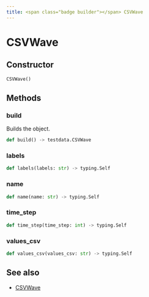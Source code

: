```yaml
---
title: <span class="badge builder"></span> CSVWave
---
```

# <span class="badge builder"></span> CSVWave

## Constructor

```python
CSVWave()
```
## Methods

### <span class="badge object-method"></span> build

Builds the object.

```python
def build() -> testdata.CSVWave
```

### <span class="badge object-method"></span> labels

```python
def labels(labels: str) -> typing.Self
```

### <span class="badge object-method"></span> name

```python
def name(name: str) -> typing.Self
```

### <span class="badge object-method"></span> time_step

```python
def time_step(time_step: int) -> typing.Self
```

### <span class="badge object-method"></span> values_csv

```python
def values_csv(values_csv: str) -> typing.Self
```

## See also

 * <span class="badge object-type-class"></span> [CSVWave](./object-CSVWave.md)
